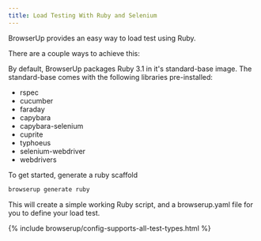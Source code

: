 ```yaml
---
title: Load Testing With Ruby and Selenium
---
```


BrowserUp provides an easy way to load test using Ruby.

There are a couple ways to achieve this:

By default, BrowserUp packages Ruby 3.1 in it's standard-base image.
The standard-base comes with the following libraries pre-installed:

* rspec
* cucumber
* faraday
* capybara
* capybara-selenium
* cuprite
* typhoeus
* selenium-webdriver
* webdrivers

To get started, generate a ruby scaffold

```bash
browserup generate ruby
```

This will create a simple working Ruby script, and a browserup.yaml file for you to define your
load test.

{% include browserup/config-supports-all-test-types.html %}





